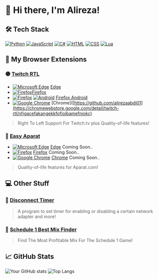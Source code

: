 # 👋 Hi there, I'm Alireza!

## 🛠️ Tech Stack
[![Python](https://img.shields.io/badge/Python-3776AB?logo=python&logoColor=fff)](#)
[![JavaScript](https://img.shields.io/badge/JavaScript-F7DF1E?logo=javascript&logoColor=000)](#)
[![C#](https://custom-icon-badges.demolab.com/badge/C%23-%23239120.svg?logo=cshrp&logoColor=white)](#)
[![HTML](https://img.shields.io/badge/HTML-%23E34F26.svg?logo=html5&logoColor=white)](#)
[![CSS](https://img.shields.io/badge/CSS-639?logo=css&logoColor=fff)](#)
[![Lua](https://img.shields.io/badge/Lua-%232C2D72.svg?logo=lua&logoColor=white)](#)


## 🧩 My Browser Extensions

### 🟣 [Twitch RTL](https://github.com/alirezaabdi01/Twitch-RTL)
- [![Microsoft Edge](https://custom-icon-badges.demolab.com/badge/Microsoft%20Edge-2771D8?logo=edge-white&logoColor=white)](https://microsoftedge.microsoft.com/addons/detail/twitch-rtl/jpmknenijonkbmkiodefkofihahalmna) [Edge](https://microsoftedge.microsoft.com/addons/detail/twitch-rtl/jpmknenijonkbmkiodefkofihahalmna)
- [![Firefox](https://img.shields.io/badge/Firefox-FF7139?logo=Firefox&logoColor=white)](https://addons.mozilla.org/en-US/firefox/addon/twitch-rtl/)[Firefox](https://addons.mozilla.org/en-US/firefox/addon/twitch-rtl/)
- [![Firefox](https://img.shields.io/badge/Firefox-FF7139?logo=Firefox&logoColor=white)](#) [![Android](https://img.shields.io/badge/Android-3DDC84?logo=android&logoColor=white)](#) [Firefox Android](https://addons.mozilla.org/en-US/android/addon/twitch-rtl-for-android/)
- [![Google Chrome](https://img.shields.io/badge/Google%20Chrome-4285F4?logo=GoogleChrome&logoColor=white)](https://chromewebstore.google.com/detail/twitch-rtl/nfigacefakangekkfofiojbamefniokc)
[Chrome]([https://github.com/alirezaabdi01](https://chromewebstore.google.com/detail/twitch-rtl/nfigacefakangekkfofiojbamefniokc)

> Right To Left Support For Twitch.tv plus Quality-of-life features!

### 🎥 [Easy Aparat](https://github.com/alirezaabdi01/Easy-Aparat)
- [![Microsoft Edge](https://custom-icon-badges.demolab.com/badge/Microsoft%20Edge-2771D8?logo=edge-white&logoColor=white)](#) [Edge](https://github.com/alirezaabdi01)  Coming Soon..
- [![Firefox](https://img.shields.io/badge/Firefox-FF7139?logo=Firefox&logoColor=white)](#) [Firefox](https://github.com/alirezaabdi01)  Coming Soon..
- [![Google Chrome](https://img.shields.io/badge/Google%20Chrome-4285F4?logo=GoogleChrome&logoColor=white)](#) [Chrome](https://github.com/alirezaabdi01) Coming Soon..

> Quality-of-life features for Aparat.com!

## 💻 Other Stuff
### 🔌 [Disconnect Timer](https://github.com/alirezaabdi01/Disconnect-Timer)
> A program to set timer for enabling or disabling a certain network adapter and more!

### 🚬 [Schedule 1 Best Mix Finder](https://github.com/alirezaabdi01/Schedule-1-best-mix-finder)
> Find The Most Profitable Mix For The Schedule 1 Game!


## 📈 GitHub Stats
![Your GitHub stats](https://github-readme-stats.vercel.app/api?username=alirezaabdi01&show_icons=true&theme=dark)
![Top Langs](https://github-readme-stats.vercel.app/api/top-langs/?username=alirezaabdi01&layout=compact&theme=dark)
